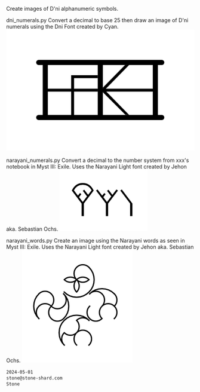 Create images of D'ni alphanumeric symbols.


dni_numerals.py 
Convert a decimal to base 25 then draw an image of D'ni numerals using the Dni Font created by Cyan. 
![image](https://github.com/Stone-/Dni-Alphanumeric/blob/4ede0b41ca1f9ff67ee7c31fd08a40faba2620c1/Images/dni_numerals%20-%3E%20233.png)


narayani_numerals.py 
Convert a decimal to the number system from xxx's notebook in Myst III: Exile. Uses the Narayani Light font created by Jehon aka. Sebastian Ochs. 
![image](https://github.com/Stone-/Dni-Alphanumeric/blob/4ede0b41ca1f9ff67ee7c31fd08a40faba2620c1/Images/narayani%20_numerals%20-%3E%2017.png)


narayani_words.py 
Create an image using the Narayani words as seen in Myst III: Exile. Uses the Narayani Light font created by Jehon aka. Sebastian Ochs. 
![image](https://github.com/Stone-/Dni-Alphanumeric/blob/4ede0b41ca1f9ff67ee7c31fd08a40faba2620c1/Images/narayani_words%20-%3E%20____.png)


    2024-05-01
    stone@stone-shard.com
    Stone